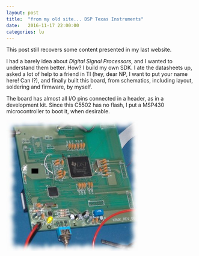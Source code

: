 ```yaml
---
layout: post
title:  "from my old site... DSP Texas Instruments"
date:   2016-11-17 22:00:00
categories: lu
---
```


This post still recovers some content presented in my last website.

I had a barely idea about _Digital Signal Processors_, and I wanted to
understand them better. How? I build my own SDK. I ate the datasheets up,
asked a lot of help to a friend in TI (hey, dear NP, I want to put your name
here! Can I?), and finally built this board, from schematics, including
layout, soldering and firmware, by myself.

The board has almost all I/O pins connected in a header, as in a development
kit. Since this C5502 has no flash, I put a MSP430 microcontroller to boot it,
when desirable. 

<div class="about-legend">
    <img src="/images/20161112_post/dsp.th.png" />
</div>
